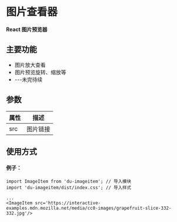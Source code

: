 # 图片查看器

**React 图片预览器**

## 主要功能

- 图片放大查看
- 图片预览旋转、缩放等
- ---未完待续

## 参数

| 属性 | 描述     |
| ---- | -------- |
| src  | 图片链接 |

## 使用方式

#### 例子：

```tsx
import ImageItem from 'du-imageitem'; // 导入模块
import 'du-imageitem/dist/index.css'; // 导入样式

...
<ImageItem src='https://interactive-examples.mdn.mozilla.net/media/cc0-images/grapefruit-slice-332-332.jpg'/>
```
